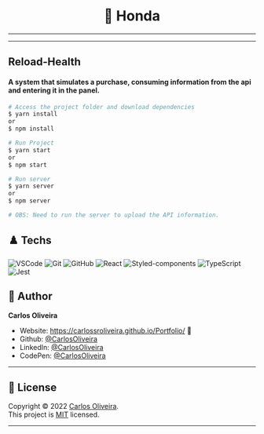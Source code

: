 <h1 align="center"> 🏴󠁧󠁢󠁥󠁮󠁧󠁿 Honda </h1>

---

---
## Reload-Health

#### A system that simulates a purchase, consuming information from the api and entering it in the panel.


```bash
# Access the project folder and download dependencies
$ yarn install
or
$ npm install
```

```bash
# Run Project
$ yarn start
or
$ npm start

# Run server
$ yarn server
or
$ npm server
```

```bash
# OBS: Need to run the server to upload the API information.
```

## ♟️ Techs


![VSCode](https://img.shields.io/badge/-VSCode-0085D1?style=flat-square&logo=visual-studio-code&logoColor=white)
![Git](https://img.shields.io/badge/-Git-F05032?style=flat-square&logo=git&logoColor=white)
![GitHub](https://img.shields.io/badge/-GitHub-212121?style=flat-square&logo=GitHub&logoColor=white)
![React](https://img.shields.io/badge/-React-black?style=flat-square&logo=React&logoColor=2F74C0)
![Styled-components](https://img.shields.io/badge/-Styled%20Components-pink?style=flat-square&logo=styled-components)
![TypeScript](https://img.shields.io/badge/-TypeScript-007ACC?style=flat-square&logo=TypeScript&logoColor=white)
![Jest](https://img.shields.io/badge/-Jest-white?style=flat-square&logo=Jest&logoColor=944058)




## 👤 Author

**Carlos Oliveira**

- Website: https://carlossroliveira.github.io/Portfolio/ 🖤
- Github: [@CarlosOliveira](https://github.com/carlossroliveira)
- LinkedIn: [@CarlosOliveira](https://www.linkedin.com/in/carlos-oliveira-ab93941a1/)
- CodePen: [@CarlosOliveira](https://codepen.io/carlosjs)

---

## 📝 License

Copyright © 2022 [Carlos Oliveira](https://github.com/carlossroliveira).<br />
This project is [MIT](https://opensource.org/licenses/MIT) licensed.

---
